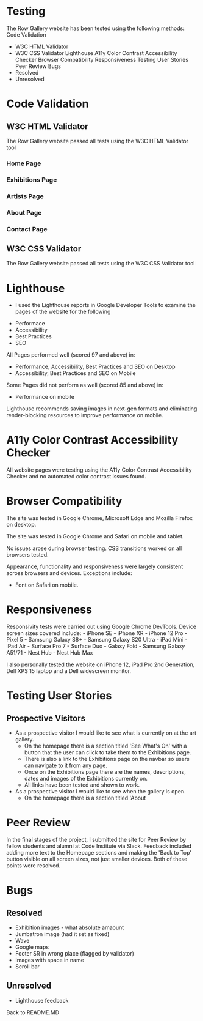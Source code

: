 # Testing

The Row Gallery website has been tested using the following methods:
Code Validation
- W3C HTML Validator
- W3C CSS Validator
Lighthouse
A11y Color Contrast Accessibility Checker
Browser Compatibility
Responsiveness
Testing User Stories
Peer Review
Bugs
- Resolved
- Unresolved

# Code Validation

## W3C HTML Validator

The Row Gallery website passed all tests using the W3C HTML Validator tool

### Home Page

### Exhibitions Page

### Artists Page

### About Page

### Contact Page

## W3C CSS Validator

The Row Gallery website passed all tests using the W3C CSS Validator tool

# Lighthouse

* I used the Lighthouse reports in Google Developer Tools to examine the pages of the website for the following
- Performace
- Accessibility
- Best Practices 
- SEO

All Pages performed well (scored 97 and above) in:
- Performance, Accessibility, Best Practices and SEO on Desktop
- Accessibility, Best Practices and SEO on Mobile

Some Pages did not perform as well (scored 85 and above) in:
- Performance on mobile

Lighthouse recommends saving images in next-gen formats and eliminating render-blocking resources to improve performance on mobile.

# A11y Color Contrast Accessibility Checker

All website pages were testing using the A11y Color Contrast Accessibility Checker and no automated color contrast issues found.

# Browser Compatibility

The site was tested in Google Chrome, Microsoft Edge and Mozilla Firefox on desktop.

The site was tested in Google Chrome and Safari on mobile and tablet.

No issues arose during browser testing. CSS transitions worked on all browsers tested. 

Appearance, functionality and responsiveness were largely consistent across browsers and devices. Exceptions include:
- Font on Safari on mobile. 

# Responsiveness

Responsivity tests were carried out using Google Chrome DevTools. Device screen sizes covered include:
    - iPhone SE
    - iPhone XR
    - iPhone 12 Pro
    - Pixel 5
    - Samsung Galaxy S8+
    - Samsung Galaxy S20 Ultra
    - iPad Mini
    - iPad Air
    - Surface Pro 7
    - Surface Duo
    - Galaxy Fold
    - Samsung Galaxy A51/71
    - Nest Hub
    - Nest Hub Max

I also personally tested the website on iPhone 12, iPad Pro 2nd Generation, Dell XPS 15 laptop and a Dell widescreen monitor.

# Testing User Stories

## Prospective Visitors

- As a prospective visitor I would like to see what is currently on at the art gallery. 
    - On the homepage there is a section titled 'See What's On' with a button that the user can click to take them to the Exhibitions page.
    - There is also a link to the Exhibitions page on the navbar so users can navigate to it from any page.
    - Once on the Exhibitions page there are the names, descriptions, dates and images of the Exhibitions currently on.
    - All links have been tested and shown to work.
-  As a prospective visitor I would like to see when the gallery is open. 
    - On the homepage there is a section titled 'About 

# Peer Review

In the final stages of the project, I submitted the site for Peer Review by fellow students and alumni at Code Institute via Slack. Feedback included adding more text to the Homepage sections and making the 'Back to Top' button visible on all screen sizes, not just smaller devices. Both of these points were resolved. 

# Bugs

## Resolved
- Exhibition images - what absolute amaount
- Jumbatron image (had it set as fixed)
- Wave
- Google maps
- Footer SR in wrong place (flagged by validator)
- Images with space in name
- Scroll bar

## Unresolved
- Lighthouse feedback

Back to README.MD